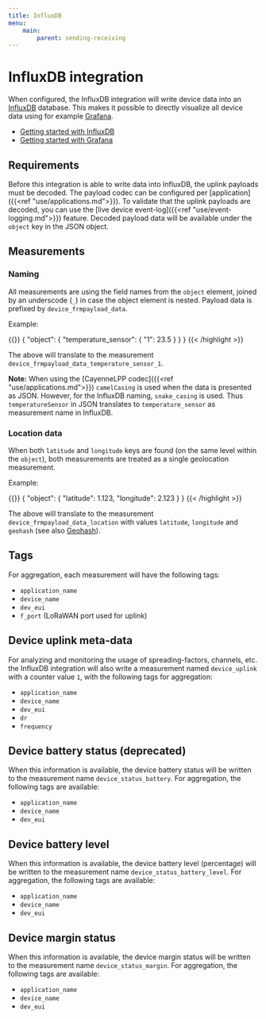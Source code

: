 ```yaml
---
title: InfluxDB
menu:
    main:
        parent: sending-receiving
---
```


# InfluxDB integration

When configured, the InfluxDB integration will write device data into an
[InfluxDB](https://www.influxdata.com/time-series-platform/influxdb/) database.
This makes it possible to directly visualize all device data using for example
[Grafana](https://grafana.com).

* [Getting started with InfluxDB](https://docs.influxdata.com/influxdb/v1.5/)
* [Getting started with Grafana](http://docs.grafana.org)

## Requirements

Before this integration is able to write data into InfluxDB, the uplink
payloads must be decoded. The payload codec can be configured per
[application]({{<ref "use/applications.md">}}). To validate that the uplink
payloads are decoded, you can use the [live device event-log]({{<ref "use/event-logging.md">}})
feature. Decoded payload data will be available under the `object` key in
the JSON object.

## Measurements

### Naming

All measurements are using the field names from the `object` element,
joined by an underscode (`_`) in case the object element is nested.
Payload data is prefixed by `device_frmpayload_data`.

Example:

{{<highlight json>}}
{
    "object": {
        "temperature_sensor": {
            "1": 23.5
        }
    }
}
{{< /highlight >}}

The above will translate to the measurement `device_frmpayload_data_temperature_sensor_1`.

**Note:** When using the [CayenneLPP codec]({{<ref "use/applications.md">}})
`camelCasing` is used when the data is presented as JSON. However, for the InfluxDB
naming, `snake_casing` is used. Thus `temperatureSensor` in JSON translates to
`temperature_sensor` as measurement name in InfluxDB.

### Location data

When both `latitude` and `longitude` keys are found (on the same level within
the `object`), both measurements are treated as a single geolocation measurement.

Example:

{{<highlight json>}}
{
    "object": {
        "latitude": 1.123,
        "longitude": 2.123
    }
}
{{< /highlight >}}

The above will translate to the measurement `device_frmpayload_data_location`
with values `latitude`, `longitude` and `geohash` (see also [Geohash](https://en.wikipedia.org/wiki/Geohash)).

## Tags

For aggregation, each measurement will have the following tags:

* `application_name`
* `device_name`
* `dev_eui`
* `f_port` (LoRaWAN port used for uplink)

## Device uplink meta-data

For analyzing and monitoring the usage of spreading-factors, channels, etc.
the InfluxDB integration will also write a measurement named `device_uplink`
with a counter value `1`, with the following tags for aggregation:

* `application_name`
* `device_name`
* `dev_eui`
* `dr`
* `frequency`

## Device battery status (deprecated)

When this information is available, the device battery status will be written
to the measurement name `device_status_battery`. For aggregation, the following
tags are available:

* `application_name`
* `device_name`
* `dev_eui`

## Device battery level

When this information is available, the device battery level (percentage)
will be written to the measurement name `device_status_battery_level`. For
aggregation, the following tags are available:

* `application_name`
* `device_name`
* `dev_eui`

## Device margin status

When this information is available, the device margin status will be written
to the measurement name `device_status_margin`. For aggregation, the following
tags are available:

* `application_name`
* `device_name`
* `dev_eui`
